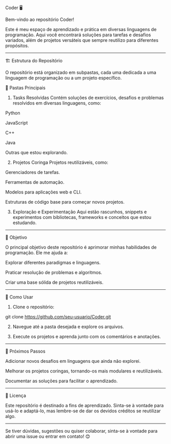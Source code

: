 Coder 🖥️

Bem-vindo ao repositório Coder!

Este é meu espaço de aprendizado e prática em diversas linguagens de programação. Aqui você encontrará soluções para tarefas e desafios variados, além de projetos versáteis que sempre reutilizo para diferentes propósitos.


---

🏗️ Estrutura do Repositório

O repositório está organizado em subpastas, cada uma dedicada a uma linguagem de programação ou a um projeto específico.

📂 Pastas Principais

1. Tasks Resolvidas
Contém soluções de exercícios, desafios e problemas resolvidos em diversas linguagens, como:

Python

JavaScript

C++

Java

Outras que estou explorando.



2. Projetos Coringa
Projetos reutilizáveis, como:

Gerenciadores de tarefas.

Ferramentas de automação.

Modelos para aplicações web e CLI.

Estruturas de código base para começar novos projetos.



3. Exploração e Experimentação
Aqui estão rascunhos, snippets e experimentos com bibliotecas, frameworks e conceitos que estou estudando.




---

🎯 Objetivo

O principal objetivo deste repositório é aprimorar minhas habilidades de programação. Ele me ajuda a:

Explorar diferentes paradigmas e linguagens.

Praticar resolução de problemas e algoritmos.

Criar uma base sólida de projetos reutilizáveis.



---

🔧 Como Usar

1. Clone o repositório:

git clone https://github.com/seu-usuario/Coder.git


2. Navegue até a pasta desejada e explore os arquivos.


3. Execute os projetos e aprenda junto com os comentários e anotações.




---

🚀 Próximos Passos

Adicionar novos desafios em linguagens que ainda não explorei.

Melhorar os projetos coringas, tornando-os mais modulares e reutilizáveis.

Documentar as soluções para facilitar o aprendizado.



---

📜 Licença

Este repositório é destinado a fins de aprendizado. Sinta-se à vontade para usá-lo e adaptá-lo, mas lembre-se de dar os devidos créditos se reutilizar algo.


---

Se tiver dúvidas, sugestões ou quiser colaborar, sinta-se à vontade para abrir uma issue ou entrar em contato! 😊

